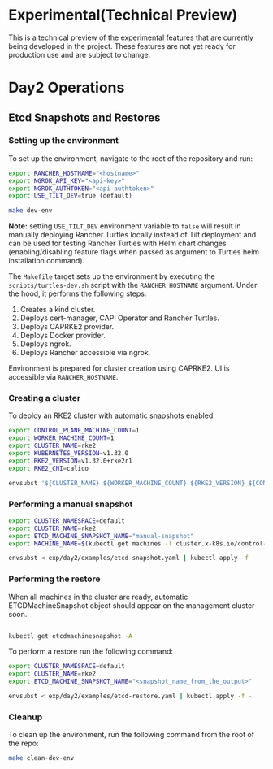 # Experimental(Technical Preview)

This is a technical preview of the experimental features that are currently being developed in the project. These features are not yet ready for production use and are subject to change.

# Day2 Operations

## Etcd Snapshots and Restores

### Setting up the environment

To set up the environment, navigate to the root of the repository and run:

```bash
export RANCHER_HOSTNAME="<hostname>"
export NGROK_API_KEY="<api-key>"
export NGROK_AUTHTOKEN="<api-authtoken>"
export USE_TILT_DEV=true (default)

make dev-env
```

**Note:** setting `USE_TILT_DEV` environment variable to `false` will result in manually deploying Rancher Turtles locally instead
of Tilt deployment and can be used for testing Rancher Turtles with Helm chart changes (enabling/disabling feature flags when passed as argument to Turtles helm installation command).

The `Makefile` target sets up the environment by executing the `scripts/turtles-dev.sh`
script with the `RANCHER_HOSTNAME` argument. Under the hood, it performs the following steps:

1. Creates a kind cluster.
2. Deploys cert-manager, CAPI Operator and Rancher Turtles.
3. Deploys CAPRKE2 provider.
4. Deploys Docker provider.
5. Deploys ngrok.
6. Deploys Rancher accessible via ngrok.

Environment is prepared for cluster creation using CAPRKE2. UI is accessible via `RANCHER_HOSTNAME`.

### Creating a cluster

To deploy an RKE2 cluster with automatic snapshots enabled:

```bash
export CONTROL_PLANE_MACHINE_COUNT=1
export WORKER_MACHINE_COUNT=1
export CLUSTER_NAME=rke2
export KUBERNETES_VERSION=v1.32.0
export RKE2_VERSION=v1.32.0+rke2r1
export RKE2_CNI=calico

envsubst '${CLUSTER_NAME} ${WORKER_MACHINE_COUNT} ${RKE2_VERSION} ${CONTROL_PLANE_MACHINE_COUNT} ${KUBERNETES_VERSION} ${RKE2_CNI}' < test/e2e/data/cluster-templates/docker-rke2.yaml | kubectl apply -f -
```

### Performing a manual snapshot

```bash
export CLUSTER_NAMESPACE=default
export CLUSTER_NAME=rke2
export ETCD_MACHINE_SNAPSHOT_NAME="manual-snapshot"
export MACHINE_NAME=$(kubectl get machines -l cluster.x-k8s.io/control-plane  -o jsonpath='{.items[0].metadata.name}')

envsubst < exp/day2/examples/etcd-snapshot.yaml | kubectl apply -f -
```

### Performing the restore

When all machines in the cluster are ready, automatic ETCDMachineSnapshot object should appear on the management cluster soon.

```bash

kubectl get etcdmachinesnapshot -A
```

To perform a restore run the following command:

```bash
export CLUSTER_NAMESPACE=default
export CLUSTER_NAME=rke2
export ETCD_MACHINE_SNAPSHOT_NAME="<snapshot_name_from_the_output>"

envsubst < exp/day2/examples/etcd-restore.yaml | kubectl apply -f -
```

### Cleanup

To clean up the environment, run the following command from the root of the repo:

```bash
make clean-dev-env
```